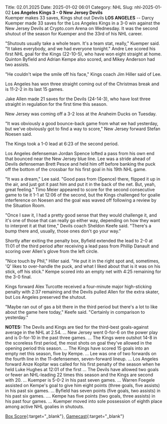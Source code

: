 Title: 02.01.2025
Date: 2025-01-02 06:01
Category: NHL 
Slug: nhl-2025-01-02 
**Los Angeles Kings 3 - 0 New Jersey Devils**  
Kuemper makes 33 saves, Kings shut out Devils
 **LOS ANGELES** \-\- <forge-entity title="Darcy Kuemper" slug="darcy-kuemper-8475311" code="player">Darcy Kuemper</forge-entity> made 33 saves for the Los Angeles Kings in a 3-0 win against the New Jersey Devils at Crypto.com Arena on Wednesday. 
It was the second shutout of the season for Kuemper and the 33rd of his NHL career.

"Shutouts usually take a whole team. It's a team stat, really," Kuemper said. "It takes everybody, and we had everyone tonight." 
<forge-entity title="Andre Lee" slug="andre-lee-8481732" code="player">Andre Lee</forge-entity> scored his first NHL goal for the Kings (22-10-5), who have won eight straight at home. <forge-entity title="Quinton Byfield" slug="quinton-byfield-8482124" code="player">Quinton Byfield</forge-entity> and Adrian Kempe also scored, and <forge-entity title="Mikey Anderson" slug="mikey-anderson-8479998" code="player">Mikey Anderson</forge-entity> had two assists.

"He couldn't wipe the smile off his face," Kings coach Jim Hiller said of Lee.

Los Angeles has won three straight coming out of the Christmas break and is 11-2-2 in its last 15 games.

<forge-entity title="Jake Allen" slug="jake-allen-8474596" code="player">Jake Allen</forge-entity> made 21 saves for the Devils (24-14-3), who have lost three straight in regulation for the first time this season.

New Jersey was coming off a 3-2 loss at the Anaheim Ducks on Tuesday.

"It was obviously a good bounce-back game from what we had yesterday, but we've obviously got to find a way to score," New Jersey forward Stefan Noesen said.

The Kings took a 1-0 lead at 6:23 of the second period.

Los Angeles defenseman Jordan Spence lofted a pass from his own end that bounced near the New Jersey blue line. Lee was a stride ahead of Devils defenseman Brett Pesce and held him off before banking the puck off the bottom of the crossbar for his first goal in his 19th NHL game.

"It was a dream," Lee said. "Good pass from (Spence) there, flipped it up in the air, and just got it past him and put it in the back of the net. But, yeah, great feeling." 
Timo Meier appeared to score for the second consecutive game to tie it 1-1 at 12:06 of the second, but the Kings challenged for goalie interference on Noesen and the goal was waved off following a review by the Situation Room.

"Once I saw it, I had a pretty good sense that they would challenge it, and it's one of those that can really go either way, depending on how they want to interpret it at that time," Devils coach Sheldon Keefe said. "There's a bump there and, usually, those ones don't go your way."

Shortly after exiting the penalty box, Byfield extended the lead to 2-0 at 11:01 of the third period after receiving a lead pass from Phillip Danault and scoring over Allen's glove from the left circle.

"Nice touch by Phil," Hiller said. "He put it in the right spot and, sometimes, 'Q' likes to over-handle the puck, and what I liked about that is it was on his stick, off his stick." 
Kempe scored into an empty net with 4:25 remaining for the 3-0 final.

Kings forward Alex Turcotte received a four-minute major high-sticking penalty with 2:37 remaining and the Devils pulled Allen for the extra skater, but Los Angeles preserved the shutout.

"Maybe ran out of gas a bit there in the third period but there's a lot to like about the game here today," Keefe said. "Certainly in comparison to yesterday."

**NOTES:** The Devils and Kings are tied for the third-best goals-against average in the NHL at 2.54. ... New Jersey went 0-for-6 on the power play and is 0-for-10 in the past three games. ... The Kings were outshot 14-8 in the scoreless first period, the most shots on goal they've allowed in the opening period this season. ... The Kings have scored 15 goals into an empty net this season, five by Kempe. ... Lee was one of two forwards on the fourth line in the 11-defensemen, seven-forward lineup. ... Los Angeles forward Anze Kopitar was called for his first penalty of the season when he held Luke Hughes at 12:01 of the first ... The Devils have allowed two goals or fewer an NHL-leading 22 times this season and the Kings are second with 20. ... Kuemper is 5-0-2 in his past seven games. ... Warren Foegele assisted on Kempe's goal to give him eight points (three goals, five assists) in his past six games. ... Byfield has seven points (five goals, two assists) in his past six games. .... Kempe has five points (two goals, three assists) in his past four games. ... Kuemper moved into sole possession of eighth place among active NHL goalies in shutouts. 

[Box Score](/gamecenter/njd-vs-lak/2025/01/01/2024020602){:target="_blank"}, [Gamecast](https://www.nhl.com/news/new-jersey-devils-los-angeles-kings-game-recap-january-1){:target="_blank"}<br>

